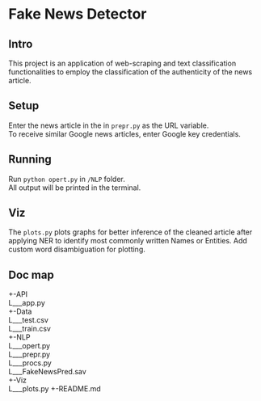 # Fake News Detector

## Intro
This project is an application of web-scraping and text classification functionalities to employ the classification of the authenticity of the news article.

## Setup
Enter the news article in the in `prepr.py` as the URL variable. \
To receive similar Google news articles, enter Google key credentials.

## Running
Run `python opert.py` in `/NLP` folder. \
All output will be printed in the terminal.

## Viz
The `plots.py` plots graphs for better inference of the cleaned article after applying NER to identify most commonly written Names or Entities. Add custom word disambiguation for plotting.

## Doc map
+-API\
L___app.py\
+-Data\
L___test.csv\
L___train.csv\
+-NLP\
L___opert.py\
L___prepr.py\
L___procs.py\
L___FakeNewsPred.sav\
+-Viz\
L___plots.py
+-README.md
